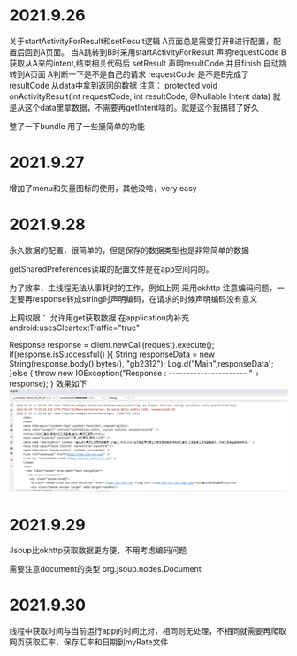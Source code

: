 # 2021.9.26
关于startActivityForResult和setResult逻辑
A页面总是需要打开B进行配置，配置后回到A页面。
当A跳转到B时采用startActivityForResult 声明requestCode
B 获取从A来的intent,结束相关代码后 setResult 声明resultCode 并且finish 自动跳转到A页面
A判断一下是不是自己的请求 requestCode  是不是B完成了resultCode 从data中拿到返回的数据
注意：
protected void onActivityResult(int requestCode, int resultCode, @Nullable Intent data) 
就是从这个data里拿数据，不需要再getIntent啥的。就是这个我搞错了好久

整了一下bundle 用了一些挺简单的功能



# 2021.9.27
增加了menu和矢量图标的使用，其他没啥，very easy

# 2021.9.28
永久数据的配置，很简单的，但是保存的数据类型也是非常简单的数据 

getSharedPreferences读取的配置文件是在app空间内的。 

为了效率，主线程无法从事耗时的工作，例如上网
采用okhttp 注意编码问题，一定要再response转成string时声明编码，在请求的时候声明编码没有意义 

上网权限：    <uses-permission android:name="android.permission.INTERNET"/>
允许用get获取数据  在application内补充 android:usesCleartextTraffic="true"

Response response = client.newCall(request).execute();
if(response.isSuccessful() ){
String responseData = new String(response.body().bytes(), "gb2312");
Log.d("Main",responseData);
}else {
throw new IOException("Response  :    ---------------------- " + response);
}
效果如下:
![](./sample_image/img.png)


# 2021.9.29

Jsoup比okhttp获取数据更方便，不用考虑编码问题

需要注意document的类型 org.jsoup.nodes.Document

# 2021.9.30

线程中获取时间与当前运行app的时间比对，相同则无处理，不相同就需要再爬取网页获取汇率，保存汇率和日期到myRate文件